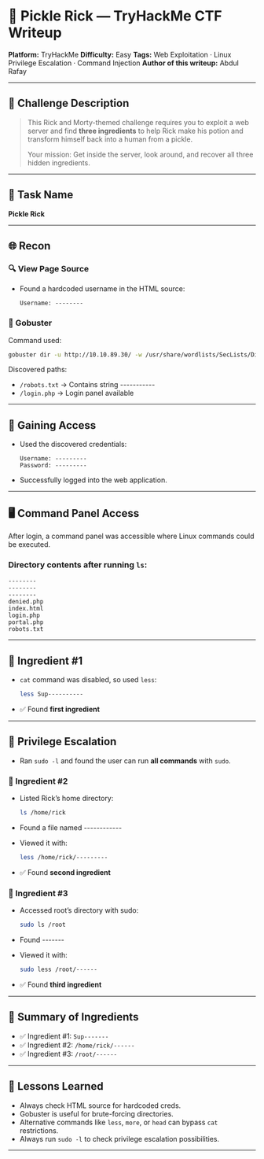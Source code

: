 # 🥒 Pickle Rick — TryHackMe CTF Writeup

**Platform:** TryHackMe
**Difficulty:** Easy
**Tags:** Web Exploitation · Linux Privilege Escalation · Command Injection
**Author of this writeup:** Abdul Rafay

---

## 🧠 Challenge Description

> This Rick and Morty-themed challenge requires you to exploit a web server and find **three ingredients** to help Rick make his potion and transform himself back into a human from a pickle.
>
> Your mission: Get inside the server, look around, and recover all three hidden ingredients.

---

## 🚩 Task Name

**Pickle Rick**

---

## 🌐 Recon

### 🔍 View Page Source

* Found a hardcoded username in the HTML source:

  ```
  Username: --------
  ```

### 🧪 Gobuster

Command used:

```bash
gobuster dir -u http://10.10.89.30/ -w /usr/share/wordlists/SecLists/Discovery/Web-Content/directory-list-2.3-medium.txt
```

Discovered paths:

* `/robots.txt` → Contains string -----------
* `/login.php` → Login panel available

---

## 🔐 Gaining Access

* Used the discovered credentials:

  ```
  Username: ---------
  Password: ---------
  ```
* Successfully logged into the web application.

---

## 🖥️ Command Panel Access

After login, a command panel was accessible where Linux commands could be executed.

### Directory contents after running `ls`:

```
--------
--------
--------
denied.php
index.html
login.php
portal.php
robots.txt
```

---

## 🧪 Ingredient #1

* `cat` command was disabled, so used `less`:

  ```bash
  less Sup----------
  ```
* ✅ Found **first ingredient**

---

## 🔐 Privilege Escalation

* Ran `sudo -l` and found the user can run **all commands** with `sudo`.

### 🧪 Ingredient #2

* Listed Rick’s home directory:

  ```bash
  ls /home/rick
  ```
* Found a file named ------------
* Viewed it with:

  ```bash
  less /home/rick/---------
  ```
* ✅ Found **second ingredient**

### 🧪 Ingredient #3

* Accessed root’s directory with sudo:

  ```bash
  sudo ls /root
  ```
* Found -------
* Viewed it with:

  ```bash
  sudo less /root/------
  ```
* ✅ Found **third ingredient**

---

## 🧪 Summary of Ingredients

* ✅ Ingredient #1: `Sup-------`
* ✅ Ingredient #2: `/home/rick/------`
* ✅ Ingredient #3: `/root/------`

---

## 🧠 Lessons Learned

* Always check HTML source for hardcoded creds.
* Gobuster is useful for brute-forcing directories.
* Alternative commands like `less`, `more`, or `head` can bypass `cat` restrictions.
* Always run `sudo -l` to check privilege escalation possibilities.

---